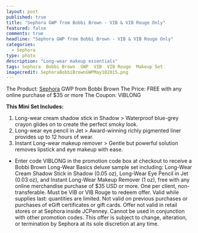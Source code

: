 ```yaml
---
layout: post
published: true
title: "Sephora GWP from Bobbi Brown - VIB & VIB Rouge Only"
featured: false
comments: true
headline: "Sephora GWP from Bobbi Brown - VIB & VIB Rouge Only"
categories: 
  - Sephora
type: photo
description: "Long-wear makeup essentials"
tags: Sephora  Bobbi Brown  GWP  VIB  VIB Rouge  Makeup Set
imagecredit: SephoraBobbiBrownGWPMay102015.png
---
```


The Product: [Sephora](http://www.sephora.com) GWP from Bobbi Brown
The Price: FREE with any online purchase of $35 or more
The Coupon: VIBLONG

**This Mini Set Includes:**
1. Long-wear cream shadow stick in Shadow > Waterproof blue-grey crayon glides on to create the perfect smoky look.
2. Long-wear eye pencil in Jet > Award-winning richly pigmented liner provides up to 12 hours of wear.
3. Instant Long-wear makeup remover > Gentle but powerful solution removes lipstick and eye makeup with ease.

* Enter code VIBLONG in the promotion code box at checkout to receive a Bobbi Brown Long-Wear Basics deluxe sample set including: Long-Wear Cream Shadow Stick in Shadow (0.05 oz), Long-Wear Eye Pencil in Jet (0.03 oz), and Instant Long-Wear Makeup Remover (1 oz), free with any online merchandise purchase of $35 USD or more. One per client, non-transferable. Must be VIB or VIB Rouge to redeem offer. Valid while supplies last: quantities are limited. Not valid on previous purchases or purchases of eGift certificates or gift cards. Offer not valid in retail stores or at Sephora inside JCPenney. Cannot be used in conjunction with other promotion codes. This offer is subject to change, alteration, or termination by Sephora at its sole discretion at any time.

